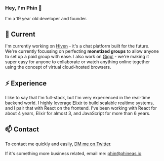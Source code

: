### Hey, I'm Phin 👋

I'm a 19 year old developer and founder.

## 🔭 Current

I'm currently working on [Hiven](https://hiven.io) - it's a chat platform built for the future. We're currently focussing on perfecting **monetized groups** to allow anyone to set up a paid group with ease. I also work on [Giggl](https://giggl.app) - we're making it super easy for anyone to collaborate or watch anything online together using the concept of virtual cloud-hosted browsers.

## ⚡️ Experience

I like to say that I'm full-stack, but I'm very experienced in the real-time backend world. I highly leverage [Elixir](https://elixir-lang.org) to build scalable realtime systems, and I pair that with React on the frontend. I've been working with React for about 4 years, Elixir for almost 3, and JavaScript for more than 6 years.

## 📫 Contact

To contact me quickly and easily, [DM me on Twitter](https://twitter.com/phineyes).

If it's something more business related, email me: phin@phineas.io
